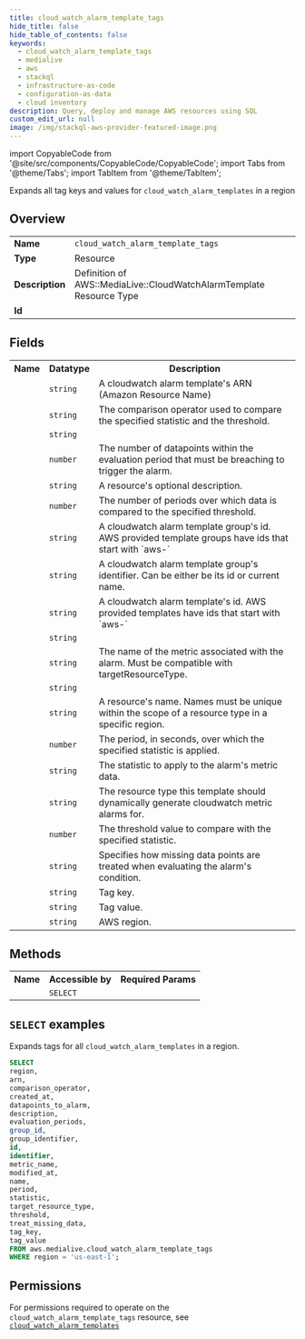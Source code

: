 ```yaml
---
title: cloud_watch_alarm_template_tags
hide_title: false
hide_table_of_contents: false
keywords:
  - cloud_watch_alarm_template_tags
  - medialive
  - aws
  - stackql
  - infrastructure-as-code
  - configuration-as-data
  - cloud inventory
description: Query, deploy and manage AWS resources using SQL
custom_edit_url: null
image: /img/stackql-aws-provider-featured-image.png
---
```


import CopyableCode from '@site/src/components/CopyableCode/CopyableCode';
import Tabs from '@theme/Tabs';
import TabItem from '@theme/TabItem';

Expands all tag keys and values for <code>cloud_watch_alarm_templates</code> in a region

## Overview
<table>
<tbody>
<tr><td><b>Name</b></td><td><code>cloud_watch_alarm_template_tags</code></td></tr>
<tr><td><b>Type</b></td><td>Resource</td></tr>
<tr><td><b>Description</b></td><td>Definition of AWS::MediaLive::CloudWatchAlarmTemplate Resource Type</td></tr>
<tr><td><b>Id</b></td><td><CopyableCode code="aws.medialive.cloud_watch_alarm_template_tags" /></td></tr>
</tbody>
</table>

## Fields
<table>
<tbody>
<tr><th>Name</th><th>Datatype</th><th>Description</th></tr><tr><td><CopyableCode code="arn" /></td><td><code>string</code></td><td>A cloudwatch alarm template's ARN (Amazon Resource Name)</td></tr>
<tr><td><CopyableCode code="comparison_operator" /></td><td><code>string</code></td><td>The comparison operator used to compare the specified statistic and the threshold.</td></tr>
<tr><td><CopyableCode code="created_at" /></td><td><code>string</code></td><td></td></tr>
<tr><td><CopyableCode code="datapoints_to_alarm" /></td><td><code>number</code></td><td>The number of datapoints within the evaluation period that must be breaching to trigger the alarm.</td></tr>
<tr><td><CopyableCode code="description" /></td><td><code>string</code></td><td>A resource's optional description.</td></tr>
<tr><td><CopyableCode code="evaluation_periods" /></td><td><code>number</code></td><td>The number of periods over which data is compared to the specified threshold.</td></tr>
<tr><td><CopyableCode code="group_id" /></td><td><code>string</code></td><td>A cloudwatch alarm template group's id. AWS provided template groups have ids that start with `aws-`</td></tr>
<tr><td><CopyableCode code="group_identifier" /></td><td><code>string</code></td><td>A cloudwatch alarm template group's identifier. Can be either be its id or current name.</td></tr>
<tr><td><CopyableCode code="id" /></td><td><code>string</code></td><td>A cloudwatch alarm template's id. AWS provided templates have ids that start with `aws-`</td></tr>
<tr><td><CopyableCode code="identifier" /></td><td><code>string</code></td><td></td></tr>
<tr><td><CopyableCode code="metric_name" /></td><td><code>string</code></td><td>The name of the metric associated with the alarm. Must be compatible with targetResourceType.</td></tr>
<tr><td><CopyableCode code="modified_at" /></td><td><code>string</code></td><td></td></tr>
<tr><td><CopyableCode code="name" /></td><td><code>string</code></td><td>A resource's name. Names must be unique within the scope of a resource type in a specific region.</td></tr>
<tr><td><CopyableCode code="period" /></td><td><code>number</code></td><td>The period, in seconds, over which the specified statistic is applied.</td></tr>
<tr><td><CopyableCode code="statistic" /></td><td><code>string</code></td><td>The statistic to apply to the alarm's metric data.</td></tr>
<tr><td><CopyableCode code="target_resource_type" /></td><td><code>string</code></td><td>The resource type this template should dynamically generate cloudwatch metric alarms for.</td></tr>
<tr><td><CopyableCode code="threshold" /></td><td><code>number</code></td><td>The threshold value to compare with the specified statistic.</td></tr>
<tr><td><CopyableCode code="treat_missing_data" /></td><td><code>string</code></td><td>Specifies how missing data points are treated when evaluating the alarm's condition.</td></tr>
<tr><td><CopyableCode code="tag_key" /></td><td><code>string</code></td><td>Tag key.</td></tr>
<tr><td><CopyableCode code="tag_value" /></td><td><code>string</code></td><td>Tag value.</td></tr>
<tr><td><CopyableCode code="region" /></td><td><code>string</code></td><td>AWS region.</td></tr>
</tbody>
</table>

## Methods

<table>
<tbody>
  <tr>
    <th>Name</th>
    <th>Accessible by</th>
    <th>Required Params</th>
  </tr>
  <tr>
    <td><CopyableCode code="list_resources" /></td>
    <td><code>SELECT</code></td>
    <td><CopyableCode code="region" /></td>
  </tr>
</tbody>
</table>

## `SELECT` examples
Expands tags for all <code>cloud_watch_alarm_templates</code> in a region.
```sql
SELECT
region,
arn,
comparison_operator,
created_at,
datapoints_to_alarm,
description,
evaluation_periods,
group_id,
group_identifier,
id,
identifier,
metric_name,
modified_at,
name,
period,
statistic,
target_resource_type,
threshold,
treat_missing_data,
tag_key,
tag_value
FROM aws.medialive.cloud_watch_alarm_template_tags
WHERE region = 'us-east-1';
```


## Permissions

For permissions required to operate on the <code>cloud_watch_alarm_template_tags</code> resource, see <a href="/services/medialive/cloud_watch_alarm_templates/#permissions"><code>cloud_watch_alarm_templates</code></a>

